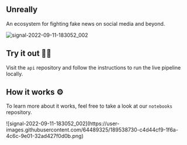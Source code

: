 ## Unreally
An ecosystem for fighting fake news on social media and beyond.

![signal-2022-09-11-183052_002](https://user-images.githubusercontent.com/64489325/189538735-61cffb8a-71a4-4348-ade5-08f211ea8afb.png)


## Try it out 👩‍💻
Visit the `api` repository and follow the instructions to run the live pipeline locally.

## How it works ⚙️
To learn more about it works, feel free to take a look at our `notebooks` repository.

<!--

**Here are some ideas to get you started:**

🙋‍♀️ A short introduction - what is your organization all about?
🌈 Contribution guidelines - how can the community get involved?
👩‍💻 Useful resources - where can the community find your docs? Is there anything else the community should know?
🍿 Fun facts - what does your team eat for breakfast?
🧙 Remember, you can do mighty things with the power of [Markdown](https://docs.github.com/github/writing-on-github/getting-started-with-writing-and-formatting-on-github/basic-writing-and-formatting-syntax)
-->![signal-2022-09-11-183052_002](https://user-images.githubusercontent.com/64489325/189538730-c4d44cf9-1f6a-4c6c-9e01-32ad427f0d0b.png)

